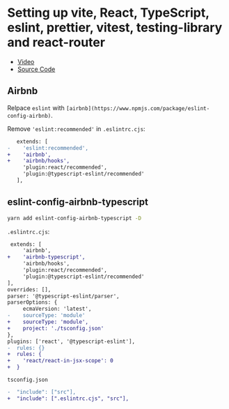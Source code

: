 # Setting up vite, React, TypeScript, eslint, prettier, vitest, testing-library and react-router

- [Video](https://www.youtube.com/watch?v=cchqeWY0Nak)
- [Source Code](https://github.com/CodingGarden/react-ts-starter)

## Airbnb

Relpace `eslint` with `[airbnb](https://www.npmjs.com/package/eslint-config-airbnb)`.

Remove `'eslint:recommended'` in `.eslintrc.cjs`:

```diff
   extends: [
-    'eslint:recommended',
+    'airbnb',
+    'airbnb/hooks',
     'plugin:react/recommended',
     'plugin:@typescript-eslint/recommended'
   ],
```

## eslint-config-airbnb-typescript
```sh
yarn add eslint-config-airbnb-typescript -D
```

`.eslintrc.cjs`:
```diff
 extends: [
     'airbnb',
+    'airbnb-typescript',
     'airbnb/hooks',
     'plugin:react/recommended',
     'plugin:@typescript-eslint/recommended'
],
overrides: [],
parser: '@typescript-eslint/parser',
parserOptions: {
     ecmaVersion: 'latest',
-    sourceType: 'module'
+    sourceType: 'module',
+    project: './tsconfig.json'
},
plugins: ['react', '@typescript-eslint'],
-  rules: {}
+  rules: {
+    'react/react-in-jsx-scope': 0
+  }
```

`tsconfig.json`
```diff
-  "include": ["src"],
+  "include": [".eslintrc.cjs", "src"],
```